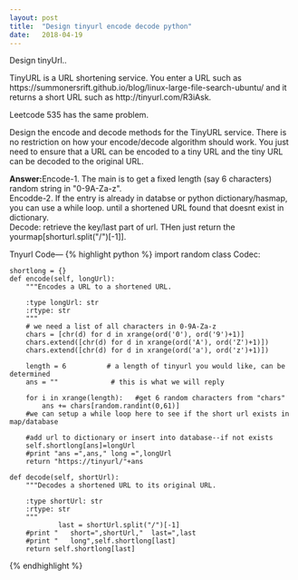 ```yaml
---
layout: post
title:  "Design tinyurl encode decode python"
date:   2018-04-19
---
```


<p class="intro"><span class="dropcap">D</span>esign tinyUrl..</p>
TinyURL is a URL shortening service.  You enter a URL such as https://summonersrift.github.io/blog/linux-large-file-search-ubuntu/  and it returns a short URL such as http://tinyurl.com/R3iAsk.

Leetcode 535 has the same problem. 

Design the encode and decode methods for the TinyURL service. There is no restriction on how your encode/decode algorithm should work. You just need to ensure that a URL can be encoded to a tiny URL and the tiny URL can be decoded to the original URL.

<b>Answer:</b>Encode-1. The main is to get a fixed length (say 6 characters) random string in "0-9A-Za-z".
<br>Encodde-2. If the entry is already in databse or python dictionary/hasmap, you can use a while loop. until a shortened URL found that doesnt exist in dictionary.
<br>Decode: retrieve the key/last part of url. THen just return the yourmap[shorturl.split("/")[-1]].
<br>


Tnyurl Code—
{% highlight python %}
import random
class Codec:
    
    shortlong = {}
    def encode(self, longUrl):
        """Encodes a URL to a shortened URL.
        
        :type longUrl: str
        :rtype: str
        """
        # we need a list of all characters in 0-9A-Za-z
        chars = [chr(d) for d in xrange(ord('0'), ord('9')+1)]
        chars.extend([chr(d) for d in xrange(ord('A'), ord('Z')+1)])
        chars.extend([chr(d) for d in xrange(ord('a'), ord('z')+1)])
        
        length = 6          # a length of tinyurl you would like, can be determined
        ans = ""             # this is what we will reply
        	     
        for i in xrange(length):   #get 6 random characters from "chars"
            ans += chars[random.randint(0,61)]
        #we can setup a while loop here to see if the short url exists in map/database

        #add url to dictionary or insert into database--if not exists
        self.shortlong[ans]=longUrl
        #print "ans =",ans," long =",longUrl
        return "https://tinyurl/"+ans        

    def decode(self, shortUrl):
        """Decodes a shortened URL to its original URL.
        
        :type shortUrl: str
        :rtype: str
        """
				last = shortUrl.split("/")[-1]
        #print "   short=",shortUrl,"  last=",last
        #print "   long",self.shortlong[last]
        return self.shortlong[last]
{% endhighlight %}


<h4></h4>
